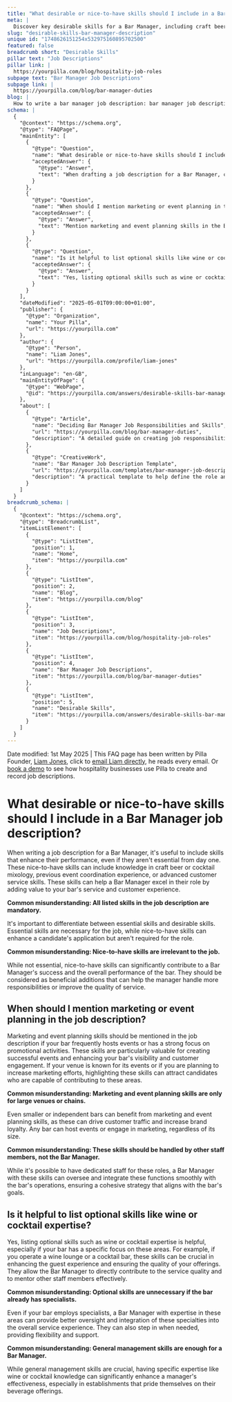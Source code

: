 ```yaml
---
title: "What desirable or nice-to-have skills should I include in a Bar Manager job description?"
meta: |
  Discover key desirable skills for a Bar Manager, including craft beer knowledge and event planning, to enhance your job description and attract top talent.
slug: "desirable-skills-bar-manager-description"
unique id: "1748626151254x532975160895702500"
featured: false
breadcrumb short: "Desirable Skills"
pillar text: "Job Descriptions"
pillar link: |
  https://yourpilla.com/blog/hospitality-job-roles
subpage text: "Bar Manager Job Descriptions"
subpage link: |
  https://yourpilla.com/blog/bar-manager-duties
blog: |
  How to write a bar manager job description: bar manager job description template included.
schema: |
  {
    "@context": "https://schema.org",
    "@type": "FAQPage",
    "mainEntity": [
      {
        "@type": "Question",
        "name": "What desirable or nice-to-have skills should I include in a Bar Manager job description?",
        "acceptedAnswer": {
          "@type": "Answer",
          "text": "When drafting a job description for a Bar Manager, consider including nice-to-have skills such as craft beer or cocktail mixology knowledge, prior event coordination experience, or advanced customer service skills. These skills can help a Bar Manager excel by enhancing the quality of service and customer experience at your bar."
        }
      },
      {
        "@type": "Question",
        "name": "When should I mention marketing or event planning in the job description?",
        "acceptedAnswer": {
          "@type": "Answer",
          "text": "Mention marketing and event planning skills in the Bar Manager job description if your bar frequently hosts events or prioritises promotional activities. These skills are valuable for drafting successful events and enhancing your bar's visibility and customer engagement."
        }
      },
      {
        "@type": "Question",
        "name": "Is it helpful to list optional skills like wine or cocktail expertise?",
        "acceptedAnswer": {
          "@type": "Answer",
          "text": "Yes, listing optional skills such as wine or cocktail expertise is beneficial, particularly if your bar focuses on these beverages. These skills enhance guest experience and ensure service quality, while also allowing the Bar Manager to mentor staff effectively."
        }
      }
    ],
    "dateModified": "2025-05-01T09:00:00+01:00",
    "publisher": {
      "@type": "Organization",
      "name": "Your Pilla",
      "url": "https://yourpilla.com"
    },
    "author": {
      "@type": "Person",
      "name": "Liam Jones",
      "url": "https://yourpilla.com/profile/liam-jones"
    },
    "inLanguage": "en-GB",
    "mainEntityOfPage": {
      "@type": "WebPage",
      "@id": "https://yourpilla.com/answers/desirable-skills-bar-manager-description"
    },
    "about": [
      {
        "@type": "Article",
        "name": "Deciding Bar Manager Job Responsibilities and Skills",
        "url": "https://yourpilla.com/blog/bar-manager-duties",
        "description": "A detailed guide on creating job responsibilities and required skills for Bar Managers, ensuring effective role fulfilment."
      },
      {
        "@type": "CreativeWork",
        "name": "Bar Manager Job Description Template",
        "url": "https://yourpilla.com/templates/bar-manager-job-description",
        "description": "A practical template to help define the role and expectations for a Bar Manager, incorporating both essential and additional skills."
      }
    ]
  }
breadcrumb_schema: |
  {
    "@context": "https://schema.org",
    "@type": "BreadcrumbList",
    "itemListElement": [
      {
        "@type": "ListItem",
        "position": 1,
        "name": "Home",
        "item": "https://yourpilla.com"
      },
      {
        "@type": "ListItem",
        "position": 2,
        "name": "Blog",
        "item": "https://yourpilla.com/blog"
      },
      {
        "@type": "ListItem",
        "position": 3,
        "name": "Job Descriptions",
        "item": "https://yourpilla.com/blog/hospitality-job-roles"
      },
      {
        "@type": "ListItem",
        "position": 4,
        "name": "Bar Manager Job Descriptions",
        "item": "https://yourpilla.com/blog/bar-manager-duties"
      },
      {
        "@type": "ListItem",
        "position": 5,
        "name": "Desirable Skills",
        "item": "https://yourpilla.com/answers/desirable-skills-bar-manager-description"
      }
    ]
  }
---
```


Date modified: 1st May 2025 | This FAQ page has been written by Pilla Founder, [Liam Jones](https://yourpilla.com/profile/liam-jones), click to [email Liam directly](https://mailto:liam@yourpilla.com), he reads every email. Or [book a demo](https://calendly.com/pilla/demo) to see how hospitality businesses use Pilla to create and record job descriptions.

# What desirable or nice-to-have skills should I include in a Bar Manager job description?

When writing a job description for a Bar Manager, it's useful to include skills that enhance their performance, even if they aren't essential from day one. These nice-to-have skills can include knowledge in craft beer or cocktail mixology, previous event coordination experience, or advanced customer service skills. These skills can help a Bar Manager excel in their role by adding value to your bar's service and customer experience.

**Common misunderstanding: All listed skills in the job description are mandatory.**

It's important to differentiate between essential skills and desirable skills. Essential skills are necessary for the job, while nice-to-have skills can enhance a candidate's application but aren't required for the role.

**Common misunderstanding: Nice-to-have skills are irrelevant to the job.**

While not essential, nice-to-have skills can significantly contribute to a Bar Manager's success and the overall performance of the bar. They should be considered as beneficial additions that can help the manager handle more responsibilities or improve the quality of service.

## When should I mention marketing or event planning in the job description?

Marketing and event planning skills should be mentioned in the job description if your bar frequently hosts events or has a strong focus on promotional activities. These skills are particularly valuable for creating successful events and enhancing your bar's visibility and customer engagement. If your venue is known for its events or if you are planning to increase marketing efforts, highlighting these skills can attract candidates who are capable of contributing to these areas.

**Common misunderstanding: Marketing and event planning skills are only for large venues or chains.**

Even smaller or independent bars can benefit from marketing and event planning skills, as these can drive customer traffic and increase brand loyalty. Any bar can host events or engage in marketing, regardless of its size.

**Common misunderstanding: These skills should be handled by other staff members, not the Bar Manager.**

While it's possible to have dedicated staff for these roles, a Bar Manager with these skills can oversee and integrate these functions smoothly with the bar's operations, ensuring a cohesive strategy that aligns with the bar's goals.

## Is it helpful to list optional skills like wine or cocktail expertise?

Yes, listing optional skills such as wine or cocktail expertise is helpful, especially if your bar has a specific focus on these areas. For example, if you operate a wine lounge or a cocktail bar, these skills can be crucial in enhancing the guest experience and ensuring the quality of your offerings. They allow the Bar Manager to directly contribute to the service quality and to mentor other staff members effectively.

**Common misunderstanding: Optional skills are unnecessary if the bar already has specialists.**

Even if your bar employs specialists, a Bar Manager with expertise in these areas can provide better oversight and integration of these specialties into the overall service experience. They can also step in when needed, providing flexibility and support.

**Common misunderstanding: General management skills are enough for a Bar Manager.**

While general management skills are crucial, having specific expertise like wine or cocktail knowledge can significantly enhance a manager's effectiveness, especially in establishments that pride themselves on their beverage offerings.